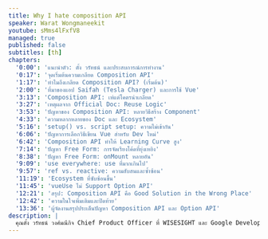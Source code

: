 ```yaml
---
title: Why I hate composition API
speaker: Warat Wongmaneekit
youtube: sMms4lFxfV8
managed: true
published: false
subtitles: [th]
chapters:
  '0:00': 'แนะนำตัว: ตั้ง วรัทธน์ และประสบการณ์การทำงาน'
  '0:17': 'จุดเริ่มต้นความเกลียด Composition API'
  '1:17': 'ทำไมถึงเกลียด Composition API? (เริ่มต้น)'
  '2:00': 'ที่มาของแอป Saifah (Tesla Charger) และการใช้ Vue'
  '3:13': 'Composition API: เท่แต่โคตรน่าเกลียด'
  '3:27': 'เหตุผลจาก Official Doc: Reuse Logic'
  '3:53': 'ปัญหาของ Composition API: หลายวิธีสร้าง Component'
  '4:33': 'ความหลากหลายของ Doc และ Ecosystem'
  '5:16': 'setup() vs. script setup: ความไม่เข้ากัน'
  '6:06': 'ปัญหาการเลือกวิธีเขียน Vue สำหรับ Dev ใหม่'
  '6:42': 'Composition API ทำให้ Learning Curve สูง'
  '7:14': 'ปัญหา Free Form: การจัดเรียงโค้ดที่ยุ่งเหยิง'
  '8:38': 'ปัญหา Free Form: onMount หลายอัน'
  '9:09': 'use everywhere: use ที่มากเกินไป'
  '9:57': 'ref vs. reactive: ความสับสนและซ้ำซ้อน'
  '11:19': 'Ecosystem ที่ซับซ้อนขึ้น'
  '11:45': 'vueUse ไม่ Support Option API'
  '12:21': 'สรุป: Composition API คือ Good Solution in the Wrong Place'
  '12:42': 'ความในใจเพิ่มเติมและปิดท้าย'
  '13:36': 'ผู้จัดงานสรุปประเด็นปัญหา Composition API และ Option API'
description: |
  คุณตั้ง วรัทธน์ วงศ์มณีกิจ Chief Product Officer ที่ WISESIGHT และ Google Developer Expert ด้าน web technology มาแชร์ประสบการณ์ตรงกับ Composition API ใน Vue.js ที่เขา "โคตรเกลียด"  จากการพัฒนาแอปพลิเคชันส่วนตัวด้วย Vue 3 เขาพบปัญหาหลายอย่าง ตั้งแต่ความซับซ้อนของการใช้งาน  การเรียนรู้ที่ยากขึ้น  และความไม่เป็นระเบียบของโค้ด  มาร่วมฟังมุมมองที่แตกต่าง พร้อมเหตุผลที่ทำให้เขา "เกลียด" Composition API และปัญหาที่พบเจอระหว่างการใช้งานจริง  รวมถึงข้อสังเกตเกี่ยวกับ ecosystem ของ Vue ที่เปลี่ยนแปลงไป  สำหรับใครที่กำลังใช้งาน Vue.js หรือสนใจ framework นี้  วิดีโอนี้จะทำให้คุณเห็นอีกมุมมองหนึ่งที่น่าสนใจ
---
```

